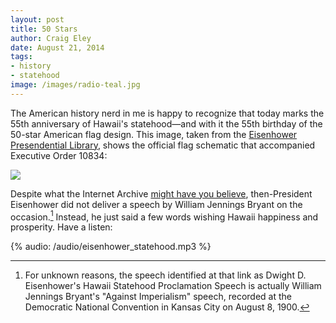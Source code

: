```yaml
---  
layout: post 
title: 50 Stars
author: Craig Eley 
date: August 21, 2014
tags: 
- history
- statehood
image: /images/radio-teal.jpg
---
```


The American history nerd in me is happy to recognize that today marks the 55th anniversary of Hawaii's statehood—and with it the 55th birthday of the 50-star American flag design. This image, taken from the [Eisenhower Presendential Library](http://www.eisenhower.archives.gov/research/online_documents/flag.html), shows the official flag schematic that accompanied Executive Order 10834:

![](http://d.pr/iUIU+)

Despite what the Internet Archive [might have you believe](https://archive.org/details/de50th), then-President Eisenhower did not deliver a speech by William Jennings Bryant on the occasion.[^148211543] Instead, he just said a few words wishing Hawaii happiness and prosperity. Have a listen:

{% audio: /audio/eisenhower_statehood.mp3 %}

[^148211543]: For unknown reasons, the speech identified at that link as Dwight D. Eisenhower's Hawaii Statehood Proclamation Speech is actually William Jennings Bryant's "Against Imperialism" speech, recorded at the Democratic National Convention in Kansas City on August 8, 1900.